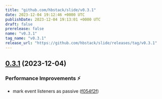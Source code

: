 ```yaml
---
title: "github.com/hbstack/slide/v0.3.1"
date: 2023-12-04 19:12:46 +0000 UTC
publishDate: 2023-12-04 19:13:01 +0000 UTC
draft: false
prerelease: false
name: "v0.3.1"
tag_name: "v0.3.1"
release_url: "https://github.com/hbstack/slide/releases/tag/v0.3.1"
---
```


## [0.3.1](https://github.com/hbstack/slide/compare/v0.3.0...v0.3.1) (2023-12-04)


### Performance Improvements ⚡️

* mark event listeners as passive ([f054f2f](https://github.com/hbstack/slide/commit/f054f2f06ffb2c320abf0a1821bfee00ea6f326f))
